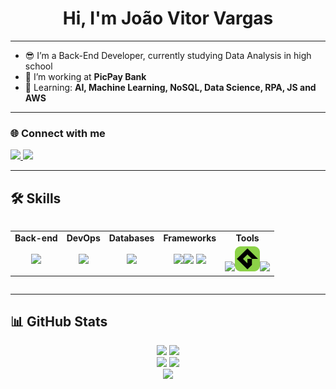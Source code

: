 <h1 align="center">Hi, I'm João Vitor Vargas</h1>

---

- 😎 I’m a Back-End Developer, currently studying Data Analysis in high school  
- 🔭 I’m working at **PicPay Bank**  
- 🌱 Learning: **AI, Machine Learning, NoSQL, Data Science, RPA, JS and AWS**  

---

### 🌐 Connect with me

  <a href="joao.vitorctic@gmail.com" target="_blank">
    <img src="https://img.shields.io/static/v1?message=Gmail&logo=gmail&label=&color=D14836&logoColor=white&style=for-the-badge" height="35" />
  </a>
  <a href="https://www.linkedin.com/in/jo%C3%A3o-vitor-497237303/" target="_blank">
    <img src="https://img.shields.io/static/v1?message=LinkedIn&logo=linkedin&label=&color=0077B5&logoColor=white&style=for-the-badge" height="35" />
  </a>
</p>

---

## 🛠️ Skills
<div align="center" style="display: flex; flex-wrap: wrap; justify-content: space-around; gap: 2rem;">
  
<table>
<tr>
<td align="center"><b>Back-end</b></td>
<td align="center"><b>DevOps</b></td>
<td align="center"><b>Databases</b></td>
<td align="center"><b>Frameworks</b></td>
<td align="center"><b>Tools</b></td>
</tr>
<tr>
<td align="center"><img src="https://skillicons.dev/icons?i=java,py" height="40"/></td>
<td align="center"><img src="https://skillicons.dev/icons?i=aws,git,docker,linux" height="40"/></td>
<td align="center"><img src="https://skillicons.dev/icons?i=mongodb,mysql,postgres,sqlite" height="40"/></td>
<td align="center"><img src="https://skillicons.dev/icons?i=spring,nodejs,flask" height="40"/><img src="https://cdn.simpleicons.org/pandas/150458" height="40"/>
<img src="https://www.cienciaedados.com/wp-content/uploads/2023/08/pyspark.jpg" height="40"/>
</td>
<td align="center"><img src="https://skillicons.dev/icons?i=postman,figma" height="40"/><img src="https://github.com/tandpfun/skill-icons/blob/main/icons/GameMakerStudio.svg" height="40"/><img src="https://upload.wikimedia.org/wikipedia/commons/thumb/c/cf/New_Power_BI_Logo.svg/630px-New_Power_BI_Logo.svg.png" height="40"/></td>
</tr>
</table>

</div>

---

## 📊 GitHub Stats

<div align="center">
  <img src="https://github-readme-stats.vercel.app/api?username=vitororo757&show_icons=true&theme=radical" height="150" />
  <img src="https://github-readme-stats.vercel.app/api/top-langs/?username=vitororo757&layout=compact&theme=radical" height="150" />
</div>

<div align="center">
  <img src="https://streak-stats.demolab.com?user=vitororo757&theme=radical&hide_border=false" height="150" />
  <img src="https://github-profile-trophy.vercel.app/?username=vitororo757&theme=dracula&margin-w=10&margin-h=10" height="150" />
</div>

<div align="center">
  <img src="https://github-readme-activity-graph.vercel.app/graph?username=vitororo757&theme=redical&area=true" height="300" />
</div>
